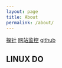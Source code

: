 ```yaml
---
layout: page
title: About
permalink: /about/
---
```

[探针](https://chmod.dd0s.org)
[网站监控](https://status.dd0s.org)
[github](https://github.com/TYband)

## LINUX DO
